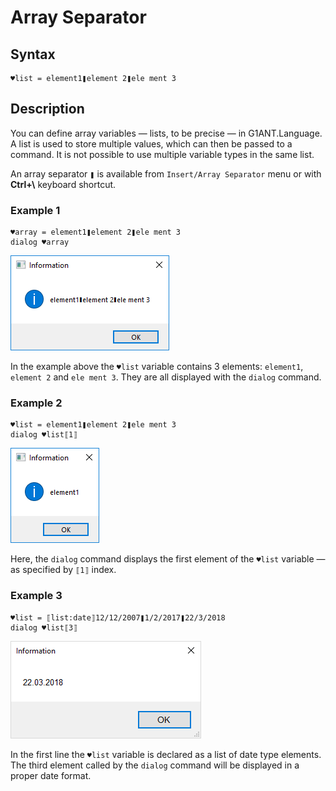 # Array Separator

## Syntax

```G1ANT
♥list = element1❚element 2❚ele ment 3
```

## Description

You can define array variables — lists, to be precise — in G1ANT.Language. A list is used to store multiple values, which can then be passed to a command. It is not possible to use multiple variable types in the same list.

An array separator `❚` is available from `Insert/Array Separator` menu or with **Ctrl+\\** keyboard shortcut.

### Example 1

```G1ANT
♥array = element1❚element 2❚ele ment 3
dialog ♥array
```

![img](../../-assets/2018-01-04-array-separator_v1.jpg)

In the example above the `♥list` variable contains 3 elements: `element1`, `element 2` and `ele ment 3`. They are all displayed with the `dialog` command.

### Example 2

```G1ANT
♥list = element1❚element 2❚ele ment 3
dialog ♥list⟦1⟧
```

![img](../../-assets/2018-01-04-array-separator-2_v1.jpg)

Here, the `dialog` command displays the first element of the `♥list` variable — as specified by `⟦1⟧` index.

### Example 3

```G1ANT
♥list = ⟦list:date⟧12/12/2007❚1/2/2017❚22/3/2018
dialog ♥list⟦3⟧
```

![](../../-assets/array3.png)

In the first line the `♥list` variable is declared as a list of date type elements. The third element called by the `dialog` command will be displayed in a proper date format.
